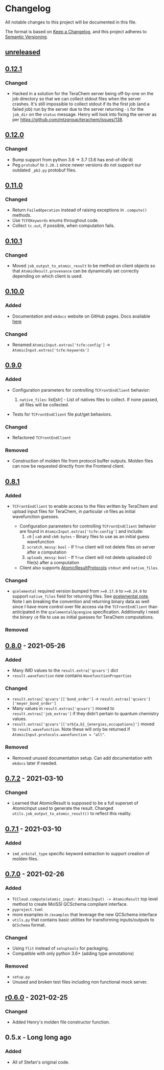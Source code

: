 # Changelog

All notable changes to this project will be documented in this file.

The format is based on [Keep a Changelog](https://keepachangelog.com/en/1.0.0/), and this project adheres to [Semantic Versioning](https://semver.org/spec/v2.0.0.html).

## [unreleased]

## [0.12.1]

### Changed

- Hacked in a solution for the TeraChem server being off-by-one on the job directory so that we can collect stdout files when the server crashes. It's still impossible to collect stdout if its the first job (and a failed job) run by the server due to the server returning `-1` for the `job_dir` on the `status` message. Henry will look into fixing the server as per https://github.com/mtzgroup/terachem/issues/138.

## [0.12.0]

### Changed

- Bump support from python 3.6 -> 3.7 (3.6 has end-of-life'd)
- Peg `protobuf` to `3.20.1` since newer versions do not support our outdated `_pb2.py` protobuf files.

## [0.11.0]

### Changed

- Return `FailedOperation` instead of raising exceptions in `.compute()` methods.
- Use `TCFEKeywords` enums throughout code.
- Collect `tc.out`, if possible, when computation fails.

## [0.10.1]

### Changed

- Moved `job_output_to_atomic_result` to be method on client objects so that `AtomicResult.provenance` can be dynamically set correctly depending on which client is used.

## [0.10.0]

### Added

- Documentation and `mkdocs` website on GitHub pages. Docs available [here](https://mtzgroup.github.io/tcpb-client/)

### Changed

- Renamed `AtomicInput.extras['tcfe:config']` -> `AtomicInput.extras['tcfe:keywords']`

## [0.9.0]

### Added

- Configuration parameters for controlling `TCFrontEndClient` behavior:

  1. `native_files`: list[str] - List of natives files to collect. If none passed, all files will be collected.

- Tests for `TCFrontEndClient` file put/get behaviors.

### Changed

- Refactored `TCFrontEndClient`

### Removed

- Construction of molden file from protocol buffer outputs. Molden files can now be requested directly from the Frontend client.

## [0.8.1]

### Added

- `TCFrontEndClient` to enable access to the files written by TeraChem and upload input files for TeraChem, in particular `c0` files as initial wavefunction guesses.

  - Configuration parameters for controlling `TCFrontEndClient` behavior are
    found in `AtomicInput.extras['tcfe:config']` and include:
    1. `c0` | `ca0` and `cb0`: `bytes` - Binary files to use as an initial guess
       wavefunction
    2. `scratch_messy`: `bool` - If `True` client will not delete files on server
       after a computation
    3. `uploads_messy`: `bool` - If `True` client will not delete uploaded c0
       file(s) after a computation
  - Client also supports [AtomicResultProtocols](https://github.com/MolSSI/QCElemental/blob/cabec4a7d1095b656320f2c842f0e132149e4bd1/qcelemental/models/results.py#L538) `stdout` and `native_files`.

### Changed

- `qcelemental` required version bumped from `>=0.17.0` to `>=0.24.0` to support `native_files` field for returning files. See [qcelemental note](https://github.com/MolSSI/QCElemental/blob/cabec4a7d1095b656320f2c842f0e132149e4bd1/docs/source/changelog.rst#0240--2021-11-18). Note I am breaking the convention and returning binary data as well since I have more control over file access via the `TCFrontEndClient` than anticipated in the `qcelemental`/`qcengine` specification. Additionally I need the binary `c0` file to use as initial guesses for TeraChem computations.

### Removed

## [0.8.0] - 2021-05-26

### Added

- Many IMD values to the `result.extra['qcvars']` dict
- `result.wavefunction` now contains `WavefunctionProperties`

### Changed

- `result.extras['qcvars']['bond_order']` -> `result.extras['qcvars']['meyer_bond_order']`
- Many values in `result.extras['qcvars']` moved to `result.extras['job_extras']` if they didn't pertain to quantum chemistry values.
- `result.extras['qcvars']['orb{a,b}_{energies,occupations}']` moved to `result.wavefunction`. Note these will only be returned if `AtomicInput.protocols.wavefunction = "all"`.

### Removed

- Removed unused documentation setup. Can add documentation with `mkdocs` later if needed.

## [0.7.2] - 2021-03-10

### Changed

- Learned that AtomicResult is supposed to be a full superset of AtomicInput used to generate the result. Changed `utils.job_output_to_atomic_result()` to reflect this reality.

## [0.7.1] - 2021-03-10

### Added

- `imd_orbital_type` specific keyword extraction to support creation of molden files.

## [0.7.0] - 2021-02-26

### Added

- `TCCloud.compute(atomic_input: AtomicInput) -> AtomicResult` top level method to create MolSSI QCSchema compliant interface.
- `pyproject.toml`
- more examples in `/examples` that leverage the new QCSchema interface
- `utils.py` that contains basic utilities for transforming inputs/outputs to `QCSchema` format.

### Changed

- Using `flit` instead of `setuptools` for packaging.
- Compatible with only python 3.6+ (adding type annotations)

### Removed

- `setup.py`
- Unused and broken test files including non functional mock server.

## [r0.6.0] - 2021-02-25

### Changed

- Added Henry's molden file constructor function.

## 0.5.x - Long long ago

### Added

- All of Stefan's original code.

[unreleased]: https://github.com/mtzgroup/tcpb-client/compare/0.12.1...HEAD
[0.12.1]: https://github.com/mtzgroup/tcpb-client/releases/tag/0.12.1
[0.12.0]: https://github.com/mtzgroup/tcpb-client/releases/tag/0.12.0
[0.11.0]: https://github.com/mtzgroup/tcpb-client/releases/tag/0.11.0
[0.10.1]: https://github.com/mtzgroup/tcpb-client/releases/tag/0.10.1
[0.10.0]: https://github.com/mtzgroup/tcpb-client/releases/tag/0.10.0
[0.9.0]: https://github.com/mtzgroup/tcpb-client/releases/tag/0.9.0
[0.8.1]: https://github.com/mtzgroup/tcpb-client/releases/tag/0.8.1
[0.8.0]: https://github.com/mtzgroup/tcpb-client/releases/tag/0.8.0
[0.7.2]: https://github.com/mtzgroup/tcpb-client/releases/tag/0.7.2
[0.7.1]: https://github.com/mtzgroup/tcpb-client/releases/tag/0.7.1
[0.7.0]: https://github.com/mtzgroup/tcpb-client/releases/tag/0.7.0
[r0.6.0]: https://github.com/mtzgroup/tcpb-client/releases/tag/r0.6.0
[r0.5.3]: https://github.com/mtzgroup/tcpb-client/releases/tag/r0.5.3
[r0.5.2]: https://github.com/mtzgroup/tcpb-client/releases/tag/r0.5.2
[r0.5.1]: https://github.com/mtzgroup/tcpb-client/releases/tag/r0.5.1
[r0.5.0]: https://github.com/mtzgroup/tcpb-client/releases/tag/r0.5.0
[r0.4.1]: https://github.com/mtzgroup/tcpb-client/releases/tag/r0.4.1
[r0.4.0]: https://github.com/mtzgroup/tcpb-client/releases/tag/r0.4.0
[r0.3.0]: https://github.com/mtzgroup/tcpb-client/releases/tag/r0.3.0
[r0.2.0]: https://github.com/mtzgroup/tcpb-client/releases/tag/r0.2.0
